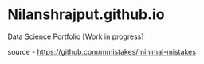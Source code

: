 # Nilanshrajput.github.io
Data Science Portfolio [Work in progress]

source - https://github.com/mmistakes/minimal-mistakes


